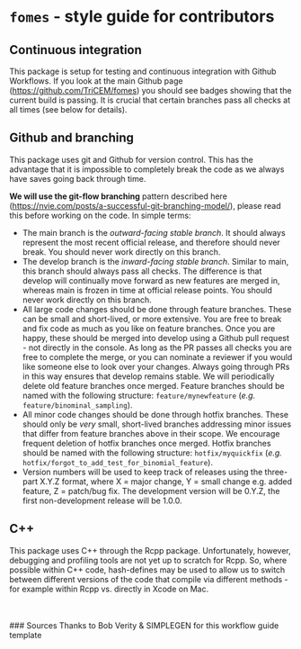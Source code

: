 # `fomes` - style guide for contributors

## Continuous integration

This package is setup for testing and continuous integration with Github Workflows. If you look at the main Github page (https://github.com/TriCEM/fomes) you should see badges showing that the current build is passing. It is crucial that certain branches pass all checks at all times (see below for details).


## Github and branching

This package uses git and Github for version control. This has the advantage that it is impossible to completely break the code as we always have saves going back through time.

**We will use the git-flow branching** pattern described here (https://nvie.com/posts/a-successful-git-branching-model/), please read this before working on the code. In simple terms:

- The main branch is the *outward-facing stable branch*. It should always represent the most recent official release, and therefore should never break. You should never work directly on this branch.
- The develop branch is the *inward-facing stable branch*. Similar to main, this branch should always pass all checks. The difference is that develop will continually move forward as new features are merged in, whereas main is frozen in time at official release points. You should never work directly on this branch.
- All large code changes should be done through feature branches. These can be small and short-lived, or more extensive. You are free to break and fix code as much as you like on feature branches. Once you are happy, these should be merged into develop using a Github pull request - not directly in the console. As long as the PR passes all checks you are free to complete the merge, or you can nominate a reviewer if you would like someone else to look over your changes. Always going through PRs in this way ensures that develop remains stable. We will periodically delete old feature branches once merged. Feature branches should be named with the following structure: `feature/mynewfeature` (_e.g._ `feature/binominal_sampling`).
- All minor code changes should be done through hotfix branches. These should only be _very_ small, short-lived branches addressing minor issues that differ from feature branches above in their scope. We encourage frequent deletion of hotfix branches once merged. Hotfix branches should be named with the following structure: `hotfix/myquickfix` (_e.g._ `hotfix/forgot_to_add_test_for_binomial_feature`).
- Version numbers will be used to keep track of releases using the three-part X.Y.Z format, where X = major change, Y = small change e.g. added feature, Z = patch/bug fix. The development version will be 0.Y.Z, the first non-development release will be 1.0.0.


## C++

This package uses C++ through the Rcpp package. Unfortunately, however, debugging and profiling tools are not yet up to scratch for Rcpp. So, where possible within C++ code, hash-defines may be used to allow us to switch between different versions of the code that compile via different methods - for example within Rcpp vs. directly in Xcode on Mac.


<br>
<br>
### Sources
Thanks to Bob Verity & SIMPLEGEN for this workflow guide template
